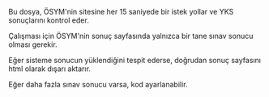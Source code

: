 Bu dosya, ÖSYM'nin sitesine her 15 saniyede bir istek yollar ve YKS sonuçlarını kontrol eder. 

Çalışması için ÖSYM'nin sonuç sayfasında yalnızca bir tane sınav sonucu olması gerekir.

Eğer sisteme sonucun yüklendiğini tespit ederse, doğrudan sonuç sayfasını html olarak dışarı aktarır.

Eğer daha fazla sınav sonucu varsa, kod ayarlanabilir.
